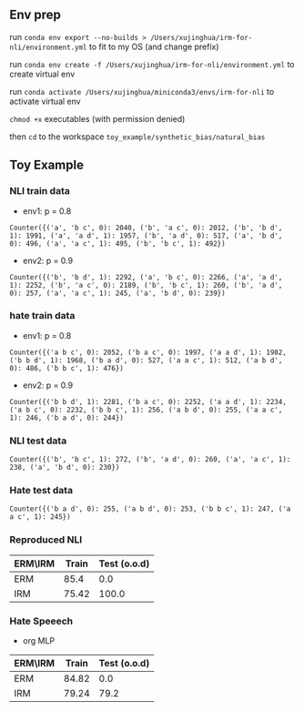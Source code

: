 ## Env prep

run `conda env export --no-builds > /Users/xujinghua/irm-for-nli/environment.yml` to fit to my OS (and change prefix)

run `conda env create -f /Users/xujinghua/irm-for-nli/environment.yml` to create virtual env

run `conda activate /Users/xujinghua/miniconda3/envs/irm-for-nli` to activate virtual env

`chmod +x` executables (with permission denied)

then `cd` to the workspace `toy_example/synthetic_bias/natural_bias`

## Toy Example

### NLI train data

* env1: p = 0.8

```
Counter({('a', 'b c', 0): 2040, ('b', 'a c', 0): 2012, ('b', 'b d', 1): 1991, ('a', 'a d', 1): 1957, ('b', 'a d', 0): 517, ('a', 'b d', 0): 496, ('a', 'a c', 1): 495, ('b', 'b c', 1): 492})
```

* env2: p = 0.9

```
Counter({('b', 'b d', 1): 2292, ('a', 'b c', 0): 2266, ('a', 'a d', 1): 2252, ('b', 'a c', 0): 2189, ('b', 'b c', 1): 260, ('b', 'a d', 0): 257, ('a', 'a c', 1): 245, ('a', 'b d', 0): 239})
```


### hate train data

* env1: p = 0.8

```
Counter({('a b c', 0): 2052, ('b a c', 0): 1997, ('a a d', 1): 1982, ('b b d', 1): 1968, ('b a d', 0): 527, ('a a c', 1): 512, ('a b d', 0): 486, ('b b c', 1): 476})
```

* env2: p = 0.9

```
Counter({('b b d', 1): 2281, ('b a c', 0): 2252, ('a a d', 1): 2234, ('a b c', 0): 2232, ('b b c', 1): 256, ('a b d', 0): 255, ('a a c', 1): 246, ('b a d', 0): 244})
```

### NLI test data


```
Counter({('b', 'b c', 1): 272, ('b', 'a d', 0): 260, ('a', 'a c', 1): 238, ('a', 'b d', 0): 230})
```

### Hate test data


```
Counter({('b a d', 0): 255, ('a b d', 0): 253, ('b b c', 1): 247, ('a a c', 1): 245})
```

### Reproduced NLI

| ERM\IRM | Train | Test (o.o.d) |
| --- | --- | --- |
| ERM | 85.4 | 0.0 |
| IRM | 75.42 | 100.0 |



### Hate Speeech

* org MLP

| ERM\IRM | Train | Test (o.o.d) |
| --- | --- | --- |
| ERM | 84.82 | 0.0 |
| IRM | 79.24 | 79.2 |
